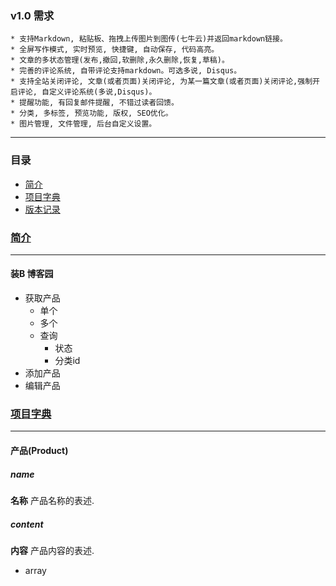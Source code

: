 ### v1.0 需求

	* 支持Markdown, 粘贴板、拖拽上传图片到图传(七牛云)并返回markdown链接。
	* 全屏写作模式, 实时预览, 快捷键, 自动保存, 代码高亮。
	* 文章的多状态管理(发布,撤回,软删除,永久删除,恢复,草稿)。
	* 完善的评论系统, 自带评论支持markdown。可选多说, Disqus。
	* 支持全站关闭评论, 文章(或者页面)关闭评论, 为某一篇文章(或者页面)关闭评论,强制开启评论, 自定义评论系统(多说,Disqus)。
	* 提醒功能, 有回复邮件提醒, 不错过读者回馈。
	* 分类, 多标签, 预览功能, 版权, SEO优化。
	* 图片管理, 文件管理, 后台自定义设置。

---

### 目录

* [简介](#abstract) 
* [项目字典](#dictionary)
* [版本记录](#version)

### [简介](id:abstract)

---

#### 装B 博客园

* 获取产品
	* 单个
	* 多个
	* 查询
		* 状态
		* 分类id
* 添加产品
* 编辑产品

### [项目字典](id:dictionary)

---

#### 产品(Product)

##### name

**名称** 产品名称的表述.

##### content	

**内容** 产品内容的表述.

  * array 

